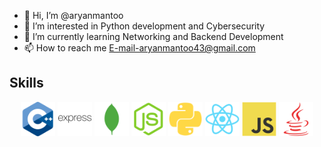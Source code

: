 - 👋 Hi, I’m @aryanmantoo
- 👀 I’m interested in Python development and Cybersecurity 
- 🌱 I’m currently learning Networking and Backend Development
- 📫 How to reach me E-mail-aryanmantoo43@gmail.com

<!---
aryanmantoo/aryanmantoAAAAo is a ✨ special ✨ repository because its `README.md` (this file) appears on your GitHub profile.
You can click the Preview link to take a look at your changes.
--->
## Skills
<p align="center">
  <img src='https://github.com/devicons/devicon/blob/master/icons/cplusplus/cplusplus-original.svg' width=55px height=55px>
  <img src='https://github.com/devicons/devicon/raw/master/icons/express/express-original-wordmark.svg' width=55px height=55px>
  <img src='https://github.com/devicons/devicon/raw/master/icons/mongodb/mongodb-plain.svg' width=55px height=55px>
  <img src='https://github.com/devicons/devicon/raw/master/icons/nodejs/nodejs-plain.svg' width=55px height=55px>
  <img src='https://github.com/devicons/devicon/raw/master/icons/python/python-plain.svg' width=55px height=55px>
  <img src='https://github.com/devicons/devicon/raw/master/icons/react/react-original.svg' width=55px height=55px>
  <img src='https://github.com/devicons/devicon/raw/master/icons/javascript/javascript-original.svg' width=55px height=55px>
  <img src='https://github.com/devicons/devicon/raw/master/icons/java/java-plain.svg' width=55px height=55px>
</p>
